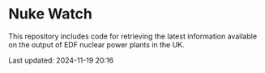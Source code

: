 # Nuke Watch

This repository includes code for retrieving the latest information available on the output of EDF nuclear power plants in the UK.

Last updated: 2024-11-19 20:16